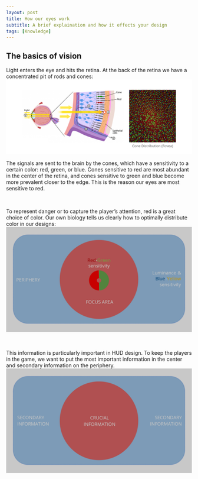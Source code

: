 ```yaml
---
layout: post
title: How our eyes work
subtitle: A brief explaination and how it effects your design
tags: [Knowledge]
---
```



## The basics of vision
Light enters the eye and hits the retina. At the back of the retina we have a concentrated pit of rods and cones:  
![Eye Illustration](/img/Eye_Illustration.jpg)

The signals are sent to the brain by the cones, which have a sensitivity to a certain color: red, green, or blue. Cones sensitive to red are most abundant in the center of the retina, and cones sensitive to green and blue become more prevalent closer to the edge. This is the reason our eyes are most sensitive to red.

<br>

To represent danger or to capture the player’s attention, red is a great choice of color.
Our own biology tells us clearly how to optimally distribute color in our designs:  
![Focus and Periphery area](/img/Focus_Layout.jpg)

<br>

This information is particularly important in HUD design. To keep the players in the game, we want to put the most important information in the center and secondary information on the periphery.  
![Critical and Secondary information](/img/Information_Layout.jpg)
